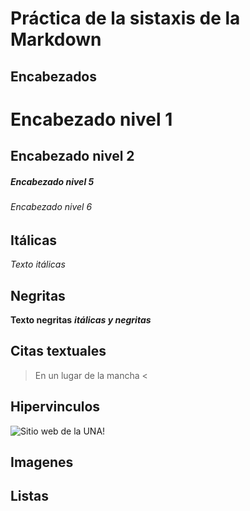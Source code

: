 # Práctica de la sistaxis de la Markdown
## Encabezados
# Encabezado nivel 1
## Encabezado nivel 2
##### Encabezado nivel 5
###### Encabezado nivel 6
## Itálicas
*Texto itálicas*  
## Negritas
**Texto negritas**
***itálicas y negritas***

## Citas textuales
>En un lugar de la mancha <

## Hipervinculos
![Sitio web de la UNA](https://www.una.ac.cr/)!
## Imagenes
## Listas
